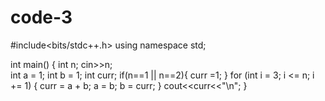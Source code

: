 # code-3

#include<bits/stdc++.h>
using namespace std;

int main()
{
  int n; 
  cin>>n;     
  int a = 1;
  int b = 1;
  int curr;
  if(n==1 || n==2){
        curr =1;
  }
  for (int i = 3; i <= n; i += 1) {
        curr = a + b;
        a = b;
        b = curr;
  }
  cout<<curr<<"\n";
}       
